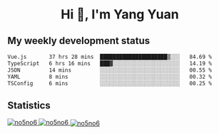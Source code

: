 <h1 align="center">Hi 👋, I'm Yang Yuan</h1>


## My weekly development status
<!--START_SECTION:waka-->

```txt
Vue.js       37 hrs 28 mins  █████████████████████▒░░░   84.69 %
TypeScript   6 hrs 16 mins   ███▓░░░░░░░░░░░░░░░░░░░░░   14.19 %
JSON         14 mins         ░░░░░░░░░░░░░░░░░░░░░░░░░   00.55 %
YAML         8 mins          ░░░░░░░░░░░░░░░░░░░░░░░░░   00.32 %
TSConfig     6 mins          ░░░░░░░░░░░░░░░░░░░░░░░░░   00.25 %
```

<!--END_SECTION:waka-->

## Statistics
<a href="https://github.com/anuraghazra/github-readme-stats">
  <img src="https://github-readme-stats.vercel.app/api/top-langs/?username=no5no6&theme=dracula" alt="no5no6">
</a>
<a href="https://github.com/anuraghazra/github-readme-stats">
  <img src="https://github-readme-stats.vercel.app/api?username=no5no6&show_icons=true&theme=dracula&line_height=40" alt="no5no6">
</a>
<a href="https://github.com/anuraghazra/github-readme-stats">
  <img align="center" src="https://github-readme-streak-stats.herokuapp.com/?user=no5no6&theme=dracula" alt="no5no6" />
</a>
